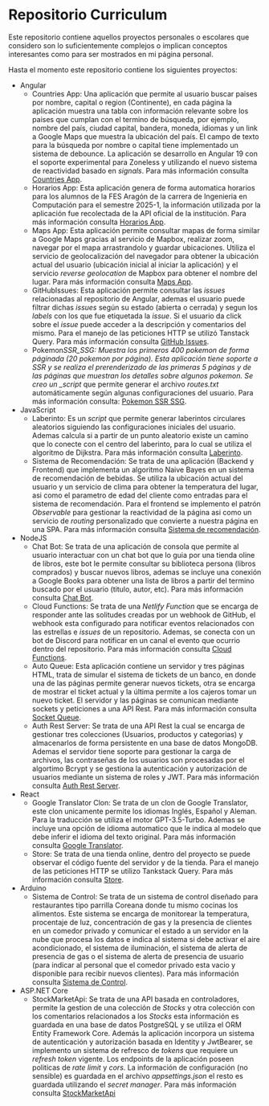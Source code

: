 # Repositorio Curriculum

Este repositorio contiene aquellos proyectos personales o escolares que considero son lo suficientemente complejos
o implican conceptos interesantes como para ser mostrados en mi página personal.

Hasta el momento este repositorio contiene los siguientes proyectos:

- Angular
  - Countries App: Una aplicación que permite al usuario buscar paises por nombre, capital o region (Continente), en
    cada página la aplicación muestra una tabla con información relevante sobre los paises que cumplan con
    el termino de búsqueda, por ejemplo, nombre del país, ciudad capital, bandera, moneda, idiomas y un link a Google
    Maps que muestra la ubicación del país. El campo de texto para la búsqueda por nombre o capital tiene implementado
    un sistema de debounce. La aplicación se desarrollo en Angular 19 con el soporte experimental para Zoneless y
    utilizando el nuevo sistema de reactividad basado en _signals_. Para más información
    consulta [Countries App](./Angular/CountriesApp/).
  - Horarios App: Esta aplicación genera de forma automatica horarios para los alumnos de la FES Aragón de la carrera
    de Ingenieria en Computación para el semestre 2025-1, la información utilizada por la aplicación fue recolectada
    de la API oficial de la institución. Para más información consulta [Horarios App](./Angular/HorariosApp/).
  - Maps App: Esta aplicación permite consultar mapas de forma similar a Google Maps gracias al servicio de Mapbox,
    realizar zoom, navegar por el mapa arrastrandolo y guardar ubicaciones. Utiliza el servicio de geolocalización del
    navegador para obtener la ubicación actual del usuario (ubicación inicial al iniciar la aplicación) y el servicio
    _reverse geolocation_ de Mapbox para obtener el nombre del lugar. Para más información
    consulta [Maps App](./Angular/MapsApp/).
  - GitHubIssues: Esta aplicación permite consultar las _issues_ relacionadas al repositorio de Angular, ademas el
    usuario puede filtrar dichas _issues_ según su estado (abierta o cerrada) y segun los _labels_ con los que fue
    etiquetada la _issue_. Si el usuario da click sobre el _issue_ puede acceder a la descripción y comentarios del mismo.
    Para el manejo de las peticiones HTTP se utilizó Tanstack Query. Para más información
    consulta [GitHub Issues](./Angular//GitHubIssues/).
  - Pokemon*SSR_SSG: Muestra los primeros 400 pokemon de forma páginada (20 pokemon por página). Esta aplicación tiene
    soporte a SSR y se realiza el prerenderizado de las primeras 5 páginas y de las páginas que muestran los detalles
    sobre algunos pokemon. Se creo un \_script* que permite generar el archivo _routes.txt_ automáticamente según algunas
    configuraciones del usuario. Para más información consulta: [Pokemon SSR SSG](./Angular/Pokemon_SSR_SSG/).
- JavaScript
  - Laberinto: Es un _script_ que permite generar laberintos circulares aleatorios siguiendo las configuraciones iniciales
    del usuario. Ademas calcula si a partir de un punto aleatorio existe un camino que lo conecte con el centro del
    laberinto, para lo cual se utiliza el algoritmo de Dijkstra. Para más información consulta
    [Laberinto](./JavaScript/Laberinto/).
  - Sistema de Recomendación: Se trata de una aplicación (Backend y Frontend) que implementa un algoritmo Naive Bayes en
    un sistema de recomendación de bebidas. Se utiliza la ubicación actual del usuario y un servicio de clima para obtener
    la temperatura del lugar, asi como el parametro de edad del cliente como entradas para el sistema de recomendación.
    Para el frontend se implemento el patrón _Observable_ para gestionar la reactividad de la página asi como un servicio
    de _routing_ personalizado que convierte a nuestra página en una SPA. Para más información consulta
    [Sistema de recomendación](./JavaScript/SistemaRecomendacion/).
- NodeJS
  - Chat Bot: Se trata de una aplicación de consola que permite al usuario interactuar con un chat bot que lo guia por
    una tienda oline de libros, este bot le permite consultar su biblioteca persona (libros comprados) y buscar nuevos
    libros, ademas se incluye una conexión a Google Books para obtener una lista de libros a partir del termino
    buscado por el usuario (titulo, autor, etc). Para más información consulta [Chat Bot](./NodeJS/ChatBot/).
  - Cloud Functions: Se trata de una _Netlify Function_ que se encarga de responder ante las solitudes creadas por un
    webhook de GitHub, el webhook esta configurado para notificar eventos relacionados con las estrellas e _issues_
    de un repositorio. Ademas, se conecta con un bot de Discord para notificar en un canal el evento que ocurrio
    dentro del repositorio. Para más información consulta [Cloud Functions](./NodeJS/CloudFunctions/).
  - Auto Queue: Esta aplicación contiene un servidor y tres páginas HTML, trata de simular el sistema de tickets de un
    banco, en donde una de las páginas permite generar nuevos tickets, otra se encarga de mostrar el ticket actual y
    la última permite a los cajeros tomar un nuevo ticket. El servidor y las páginas se comunican mediante sockets y
    peticiones a una API Rest. Para más información consulta [Socket Queue](./NodeJS/AutoQueue/).
  - Auth Rest Server: Se trata de una API Rest la cual se encarga de gestionar tres colecciones (Usuarios, productos
    y categorias) y almacenarlos de forma persistente en una base de datos MongoDB. Ademas el servidor tiene soporte
    para gestionar la carga de archivos, las contraseñas de los usuarios son procesadas por el algortimo Bcrypt y se
    gestiona la autenticación y autorización de usuarios mediante un sistema de roles y JWT. Para más información
    consulta [Auth Rest Server](./NodeJS/AuthRestServer/).
- React
  - Google Translator Clon: Se trata de un clon de Google Translator, este clon unicamente permite los idiomas Inglés,
    Español y Aleman. Para la traducción se utiliza el motor GPT-3.5-Turbo. Ademas se incluye una opción de idioma
    automatico que le indica al modelo que debe inferir el idioma del texto original. Para más información
    consulta [Google Translator](./React/Google_Translator/).
  - Store: Se trata de una tienda online, dentro del proyecto se puede observar el código fuente del servidor y de la
    tienda. Para el manejo de las peticiones HTTP se utilizo Tankstack Query. Para más información consulta
    [Store](./React/Store/).
- Arduino
  - Sistema de Control: Se trata de un sistema de control diseñado para restaurantes tipo parrilla Coreana donde tu mismo
    cocinas los alimentos. Este sistema se encarga de monitorear la temperatura, procentaje de luz, concentración de
    gas y la presencia de clientes en un comedor privado y comunicar el estado a un servidor en la nube que procesa los
    datos e indica al sistema si debe activar el aire acondicionado, el sistema de iluminación, el sistema de alerta
    de presencia de gas o el sistema de alerta de presencia de usuario (para indicar al personal que el comedor privado
    esta vacio y disponible para recibir nuevos clientes). Para más información consulta
    [Sistema de Control](./Arduino/sistema_control/).
- ASP.NET Core
  - StockMarketApi: Se trata de una API basada en controladores, permite la gestion de una colección de _Stocks_ y
    otra colección con los comentarios relacionados a los _Stocks_ esta información es guardada en una base de datos
    PostgreSQL y se utiliza el ORM Entity Framework Core. Además la aplicación incorpora un sistema de autenticación y
    autorización basada en Identity y JwtBearer, se implemento un sistema de refresco de _tokens_ que requiere un
    _refresh token_ vigente. Los endpoints de la aplicación poseen politicas de _rate limit_ y _cors_. La información
    de configuración (no sensible) es guardada en el archivo _appsettings.json_ el resto es guardada utilizando
    el _secret manager_.
    Para más información consulta [StockMarketApi](./ASP.NET%20Core/StockApp/)
